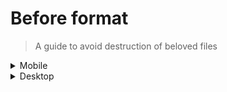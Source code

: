 <!-- markdownlint-disable MD033 -->

# Before format

> A guide to avoid destruction of beloved files

<details>
  <summary>Mobile</summary>

- [ ] list useful installed apps
- [ ] backup SD card content and wipe folders
- [ ] authenticator : export accounts, take a picture with another device
- [ ] check if some SMS need to be backup
- [ ] sync various accounts (Google at least)

PS: nothing to do with steam app, steam guard will be overwrite with the new install

</details>

<details>
  <summary>Desktop</summary>

## General

- [ ] connections configs from FileZilla, mRemoteNG, Putty, WinSCP, etc
- [ ] desktop folder
- [ ] downloads folder (should be on another partition)
- [ ] hostname & hosts file
- [ ] anything interesting in user home folder
- [ ] ssh keys, do `ls -la ~/.ssh` to check for existing ones
- [ ] git/npm/xyz configs in home (handled by snippet/config)
- [ ] virtual machines
- [ ] git projects
- [ ] printers settings/ip
- [ ] start snippet/config/sync
- [ ] list of useful installed apps

## Windows only

- [ ] if re-installing windows and need to keep a partition alive like `D:/`, don't forget to disable BitLocker before format
- [ ] `%AppData%\FileZilla\sitemanager.xml`
- [ ] `%AppData%\mRemoteNG\confCons.xml`
- [ ] copy useful installed apps to a `_previously-installed-apps` folder
- [ ] backup portable apps folder
- [ ] go to `~\AppData` and for each Local, LocalLow, Roaming => update snippet/config with missing configs
- [ ] start cmd as admin & list installed choco packages `choco list --id-only`, then update `after-format-init-system.md` on this repo if needed
- [ ] list other apps that need manual installation
- [ ] check games in `C:\Games` and if needed, backup saved games in `C:\Users\User\Documents\...`
- [ ] if using a custom windows, update `Projects\github\ntlite-configs\readme.md` with feedbacks

## Linux only

- [ ] wifi/eth security connectivity settings
- [ ] list useful installed programs
  - `apt-mark showmanual`
  - `flatpak list`
  - `snap list`
  - `history | grep apt`
  - `dpkg --get-selections`
- [ ] remember to activate disk encryption on next install

</details>
